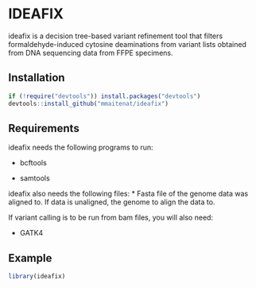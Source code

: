 IDEAFIX
=======

ideafix is a decision tree-based variant refinement tool that filters
formaldehyde-induced cytosine deaminations from variant lists obtained
from DNA sequencing data from FFPE specimens.

Installation
------------

``` r
if (!require("devtools")) install.packages("devtools")
devtools::install_github("mmaitenat/ideafix")
```

Requirements
------------

ideafix needs the following programs to run:

-   bcftools

-   samtools

ideafix also needs the following files: \* Fasta file of the genome data
was aligned to. If data is unaligned, the genome to align the data to.

If variant calling is to be run from bam files, you will also need:

-   GATK4

Example
-------

``` r
library(ideafix)
```
